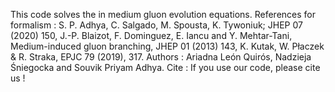 This code solves the in medium gluon evolution equations.
References for formalism : S. P. Adhya, C. Salgado, M. Spousta, K. Tywoniuk; JHEP 07 (2020) 150, J.-P. Blaizot, F. Dominguez, E. Iancu and Y. Mehtar-Tani, Medium-induced gluon branching, JHEP 01 (2013) 143, K. Kutak, W. Płaczek & R. Straka, EPJC 79 (2019), 317.
Authors : Ariadna León Quirós, Nadzieja Śniegocka and Souvik Priyam Adhya.
Cite : If you use our code, please cite us !
